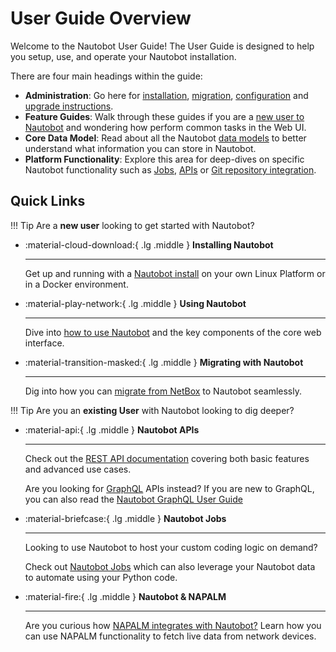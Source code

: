 # User Guide Overview

Welcome to the Nautobot User Guide! The User Guide is designed to help you setup, use, and operate your Nautobot installation. 

There are four main headings within the guide: 

- **Administration**: Go here for [installation](./administration/installation/index.md), [migration](./administration/migration/migrating-from-netbox.md), [configuration](./administration/configuration/index.md) and [upgrade instructions](./administration/upgrading/upgrading.md).
- **Feature Guides**: Walk through these guides if you are a [new user to Nautobot](./feature-guides/getting-started/index.md) and wondering how perform common tasks in the Web UI. 
- **Core Data Model**: Read about all the Nautobot [data models](./core-data-model/overview/introduction.md) to better understand what information you can store in Nautobot.
- **Platform Functionality**: Explore this area for deep-dives on specific Nautobot functionality such as [Jobs](./platform-functionality/jobs/index.md), [APIs](./platform-functionality/rest-api/overview.md) or [Git repository integration](./platform-functionality/gitrepository.md).

## Quick Links

!!! Tip
    Are a **new user** looking to get started with Nautobot?

<!-- pyml disable-num-lines 30 no-inline-html,proper-names -->
<div class="grid cards" markdown>

- :material-cloud-download:{ .lg .middle } **Installing Nautobot**

    ---
    Get up and running with a [Nautobot install](./administration/installation/index.md) on your own Linux Platform or in a Docker environment.


- :material-play-network:{ .lg .middle } **Using Nautobot**

    ---
    Dive into [how to use Nautobot](./feature-guides/getting-started/index.md) and the key components of the core web interface.

- :material-transition-masked:{ .lg .middle } **Migrating with Nautobot**

    ---
    Dig into how you can [migrate from NetBox](./administration/migration/migrating-from-netbox.md) to Nautobot seamlessly. 
</div>

!!! Tip
    Are you an **existing User** with Nautobot looking to dig deeper?

<!-- pyml disable-num-lines 30 no-inline-html,proper-names -->
<div class="grid cards" markdown>

- :material-api:{ .lg .middle } **Nautobot APIs**

    ---
    Check out the [REST API documentation](./platform-functionality/rest-api/overview.md) covering both basic features and advanced use cases. 
    
    Are you looking for [GraphQL](./platform-functionality/graphql.md) APIs instead? If you are new to GraphQL, you can also read the [Nautobot GraphQL User Guide](./feature-guides/graphql.md)

- :material-briefcase:{ .lg .middle } **Nautobot Jobs**

    ---
    Looking to use Nautobot to host your custom coding logic on demand? 
    
    Check out [Nautobot Jobs](./platform-functionality/jobs/index.md) which can also leverage your Nautobot data to automate using your Python code. 

- :material-fire:{ .lg .middle } **Nautobot & NAPALM**

    ---
    Are you curious how [NAPALM integrates with Nautobot?](./platform-functionality/napalm.md) Learn how you can use NAPALM functionality to fetch live data from network devices.

</div>